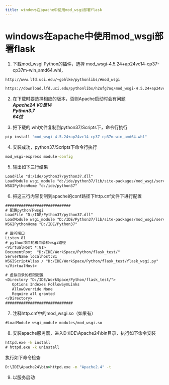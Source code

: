 ```yaml
---
title: windows在apache中使用mod_wsgi部署flask
---
```


# windows在apache中使用mod_wsgi部署flask

1. 下载mod_wsgi Python的插件，选择 mod_wsgi-4.5.24+ap24vc14-cp37-cp37m-win_amd64.whl，

  ```txt
  http://www.lfd.uci.edu/~gohlke/pythonlibs/#mod_wsgi

  https://download.lfd.uci.edu/pythonlibs/h2ufg7oq/mod_wsgi-4.5.24+ap24vc14-cp37-cp37m-win_amd64.whl
  ```

2. 在下载时要选择相应的版本，否则Apache启动时会有问题<br>
  **_Apache24 VC是14_**<br>
  **_Python3.7_**<br>
  **_64位_**

3. 把下载的.whl文件复制到python37/Scripts下，命令行执行

  ```cmd
  pip install "mod_wsgi-4.5.24+ap24vc14-cp37-cp37m-win_amd64.whl"
  ```

4. 安装成功，python37/Scripts下命令行执行

  ```cmd
  mod_wsgi-express module-config
  ```

5. 输出如下三行结果

  ```txt
  LoadFile "d:/ide/python37/python37.dll"
  LoadModule wsgi_module "d:/ide/python37/lib/site-packages/mod_wsgi/server/mod_wsgi.cp37-win_amd64.pyd"
  WSGIPythonHome "d:/ide/python37"
  ```

6. 把这三行内容复制到apache的conf路径下http.cnf文件下进行配置

  ```txt
  #############################
  # 配置python下wsgi
  LoadFile "D:/IDE/Python37/python37.dll"
  LoadModule wsgi_module "D:/IDE/Python37/lib/site-packages/mod_wsgi/server/mod_wsgi.cp37-win_amd64.pyd"
  WSGIPythonHome "D:/IDE/Python37"

  # 监听端口
  Listen 81
  # python项目的根目录和wsgi路径
  <VirtualHost *:81>
  DocumentRoot  "D:/IDE/WorkSpace/Python/flask_test/"
  ServerName localhost:81
  WSGIScriptAlias / "D:/IDE/WorkSpace/Python/flask_test/flask_wsgi.py"
  </VirtualHost>

  # 虚拟目录的权限配置
  <Directory "D:/IDE/WorkSpace/Python/flask_test/">
     Options Indexes FollowSymLinks
     AllowOverride None
     Require all granted
  </Directory>
  ##############################
  ```

7. 注释http.cnf中的mod_wsgi.so（如果有）

  ```txt
  #LoadModule wsgi_module modules/mod_wsgi.so
  ```

8. 安装apache服务器，进入D:\IDE\Apache24\bin目录，执行如下命令安装

  ```cmd
  httpd.exe -k install
  # httpd.exe -k uninstall
  ```

  执行如下命令检查

  ```cmd
  D:\IDE\Apache24\bin>httpd.exe -n "Apache2.4" -t
  ```

9. 以服务启动
